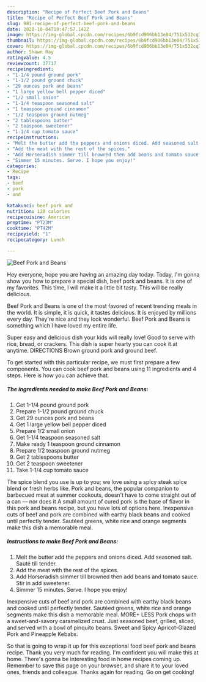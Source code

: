```yaml
---
description: "Recipe of Perfect Beef Pork and Beans"
title: "Recipe of Perfect Beef Pork and Beans"
slug: 981-recipe-of-perfect-beef-pork-and-beans
date: 2020-10-04T19:47:57.142Z
image: https://img-global.cpcdn.com/recipes/6b9fcd906bb13e04/751x532cq70/beef-pork-and-beans-recipe-main-photo.jpg
thumbnail: https://img-global.cpcdn.com/recipes/6b9fcd906bb13e04/751x532cq70/beef-pork-and-beans-recipe-main-photo.jpg
cover: https://img-global.cpcdn.com/recipes/6b9fcd906bb13e04/751x532cq70/beef-pork-and-beans-recipe-main-photo.jpg
author: Shawn Ray
ratingvalue: 4.5
reviewcount: 37717
recipeingredient:
- "1-1/4 pound ground pork"
- "1-1/2 pound ground chuck"
- "29 ounces pork and beans"
- "1 large yellow bell pepper diced"
- "1/2 small onion"
- "1-1/4 teaspoon seasoned salt"
- "1 teaspoon ground cinnamon"
- "1/2 teaspoon ground nutmeg"
- "2 tablespoons butter"
- "2 teaspoon sweetener"
- "1-1/4 cup tomato sauce"
recipeinstructions:
- "Melt the butter add the peppers and onions diced. Add seasoned salt. Sauté till tender."
- "Add the meat with the rest of the spices."
- "Add Horseradish simmer till browned then add beans and tomato sauce. Stir in add sweetener."
- "Simmer 15 minutes. Serve. I hope you enjoy!"
categories:
- Recipe
tags:
- beef
- pork
- and

katakunci: beef pork and 
nutrition: 120 calories
recipecuisine: American
preptime: "PT23M"
cooktime: "PT42M"
recipeyield: "1"
recipecategory: Lunch

---
```



![Beef Pork and Beans](https://img-global.cpcdn.com/recipes/6b9fcd906bb13e04/751x532cq70/beef-pork-and-beans-recipe-main-photo.jpg)

Hey everyone, hope you are having an amazing day today. Today, I'm gonna show you how to prepare a special dish, beef pork and beans. It is one of my favorites. This time, I will make it a little bit tasty. This will be really delicious.

Beef Pork and Beans is one of the most favored of recent trending meals in the world. It is simple, it is quick, it tastes delicious. It is enjoyed by millions every day. They're nice and they look wonderful. Beef Pork and Beans is something which I have loved my entire life.

Super easy and delicious dish your kids will really love! Good to serve with rice, bread, or crackers. This dish is super hearty you can cook it at anytime. DIRECTIONS Brown ground pork and ground beef.


To get started with this particular recipe, we must first prepare a few components. You can cook beef pork and beans using 11 ingredients and 4 steps. Here is how you can achieve that.

<!--inarticleads1-->

##### The ingredients needed to make Beef Pork and Beans:

1. Get 1-1/4 pound ground pork
1. Prepare 1-1/2 pound ground chuck
1. Get 29 ounces pork and beans
1. Get 1 large yellow bell pepper diced
1. Prepare 1/2 small onion
1. Get 1-1/4 teaspoon seasoned salt
1. Make ready 1 teaspoon ground cinnamon
1. Prepare 1/2 teaspoon ground nutmeg
1. Get 2 tablespoons butter
1. Get 2 teaspoon sweetener
1. Take 1-1/4 cup tomato sauce


The spice blend you use is up to you; we love using a spicy steak spice blend or fresh herbs like. Pork and beans, the popular companion to barbecued meat at summer cookouts, doesn&#39;t have to come straight out of a can — nor does it A small amount of cured pork is the base of flavor in this pork and beans recipe, but you have lots of options here. Inexpensive cuts of beef and pork are combined with earthy black beans and cooked until perfectly tender. Sautéed greens, white rice and orange segments make this dish a memorable meal. 

<!--inarticleads2-->

##### Instructions to make Beef Pork and Beans:

1. Melt the butter add the peppers and onions diced. Add seasoned salt. Sauté till tender.
1. Add the meat with the rest of the spices.
1. Add Horseradish simmer till browned then add beans and tomato sauce. Stir in add sweetener.
1. Simmer 15 minutes. Serve. I hope you enjoy!


Inexpensive cuts of beef and pork are combined with earthy black beans and cooked until perfectly tender. Sautéed greens, white rice and orange segments make this dish a memorable meal. MORE+ LESS Pork chops with a sweet-and-savory caramelized crust. Just seasoned beef, grilled, sliced, and served with a bowl of pinquito beans. Sweet and Spicy Apricot-Glazed Pork and Pineapple Kebabs. 

So that is going to wrap it up for this exceptional food beef pork and beans recipe. Thank you very much for reading. I'm confident you will make this at home. There's gonna be interesting food in home recipes coming up. Remember to save this page on your browser, and share it to your loved ones, friends and colleague. Thanks again for reading. Go on get cooking!
